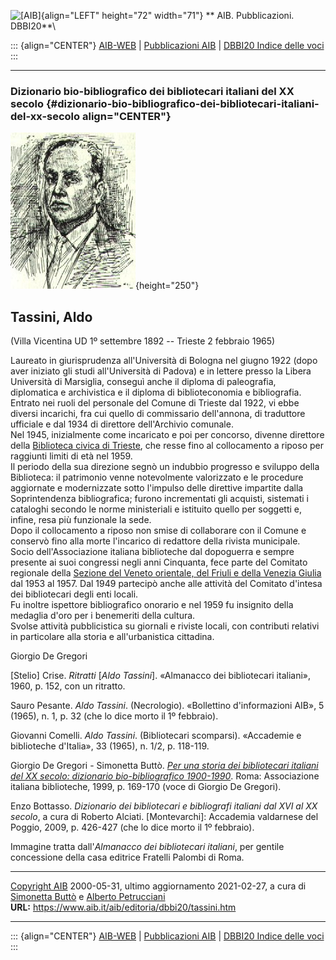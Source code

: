 ![\[AIB\]](/aib/wi/aibv72.gif){align="LEFT" height="72" width="71"}
** AIB. Pubblicazioni. DBBI20**\

::: {align="CENTER"}
[AIB-WEB](/) \| [Pubblicazioni AIB](/pubblicazioni/) \| [DBBI20 Indice
delle voci](dbbi20.htm)
:::

------------------------------------------------------------------------

### Dizionario bio-bibliografico dei bibliotecari italiani del XX secolo {#dizionario-bio-bibliografico-dei-bibliotecari-italiani-del-xx-secolo align="CENTER"}

![\[Ritratto\]](tassini.jpg){height="250"}

## Tassini, Aldo

(Villa Vicentina UD 1º settembre 1892 -- Trieste 2 febbraio 1965)

Laureato in giurisprudenza all\'Università di Bologna nel giugno 1922
(dopo aver iniziato gli studi all\'Università di Padova) e in lettere
presso la Libera Università di Marsiglia, conseguì anche il diploma di
paleografia, diplomatica e archivistica e il diploma di biblioteconomia
e bibliografia.\
Entrato nei ruoli del personale del Comune di Trieste dal 1922, vi ebbe
diversi incarichi, fra cui quello di commissario dell\'annona, di
traduttore ufficiale e dal 1934 di direttore dell\'Archivio comunale.\
Nel 1945, inizialmente come incaricato e poi per concorso, divenne
direttore della [Biblioteca civica di
Trieste](/aib/stor/teche/ts-civ.htm), che resse fino al collocamento a
riposo per raggiunti limiti di età nel 1959.\
Il periodo della sua direzione segnò un indubbio progresso e sviluppo
della Biblioteca: il patrimonio venne notevolmente valorizzato e le
procedure aggiornate e modernizzate sotto l\'impulso delle direttive
impartite dalla Soprintendenza bibliografica; furono incrementati gli
acquisti, sistemati i cataloghi secondo le norme ministeriali e
istituito quello per soggetti e, infine, resa più funzionale la sede.\
Dopo il collocamento a riposo non smise di collaborare con il Comune e
conservò fino alla morte l\'incarico di redattore della rivista
municipale.\
Socio dell\'Associazione italiana biblioteche dal dopoguerra e sempre
presente ai suoi congressi negli anni Cinquanta, fece parte del Comitato
regionale della [Sezione del Veneto orientale, del Friuli e della
Venezia Giulia](/aib/stor/sezioni/ven-or.htm) dal 1953 al 1957. Dal 1949
partecipò anche alle attività del Comitato d\'intesa dei bibliotecari
degli enti locali.\
Fu inoltre ispettore bibliografico onorario e nel 1959 fu insignito
della medaglia d\'oro per i benemeriti della cultura.\
Svolse attività pubblicistica su giornali e riviste locali, con
contributi relativi in particolare alla storia e all\'urbanistica
cittadina.

Giorgio De Gregori

\[Stelio\] Crise. *Ritratti* \[*Aldo Tassini*\]. «Almanacco dei
bibliotecari italiani», 1960, p. 152, con un ritratto.

Sauro Pesante. *Aldo Tassini*. (Necrologio). «Bollettino d\'informazioni
AIB», 5 (1965), n. 1, p. 32 (che lo dice morto il 1º febbraio).

Giovanni Comelli. *Aldo Tassini*. (Bibliotecari scomparsi). «Accademie e
biblioteche d\'Italia», 33 (1965), n. 1/2, p. 118-119.

Giorgio De Gregori - Simonetta Buttò. [*Per una storia dei bibliotecari
italiani del XX secolo: dizionario bio-bibliografico
1900-1990*](/aib/editoria/pub065.htm). Roma: Associazione italiana
biblioteche, 1999, p. 169-170 (voce di Giorgio De Gregori).

Enzo Bottasso. *Dizionario dei bibliotecari e bibliografi italiani dal
XVI al XX secolo*, a cura di Roberto Alciati. \[Montevarchi\]: Accademia
valdarnese del Poggio, 2009, p. 426-427 (che lo dice morto il 1º
febbraio).

Immagine tratta dall\'*Almanacco dei bibliotecari italiani*, per gentile
concessione della casa editrice Fratelli Palombi di Roma.

------------------------------------------------------------------------

[Copyright AIB](/su-questo-sito/dichiarazione-di-copyright-aib-web/)
2000-05-31, ultimo aggiornamento 2021-02-27, a cura di [Simonetta
Buttò](/aib/redazione3.htm) e [Alberto
Petrucciani](/su-questo-sito/redazione-aib-web/)\
**URL:** https://www.aib.it/aib/editoria/dbbi20/tassini.htm

------------------------------------------------------------------------

::: {align="CENTER"}
[AIB-WEB](/) \| [Pubblicazioni AIB](/pubblicazioni/) \| [DBBI20 Indice
delle voci](dbbi20.htm)
:::
